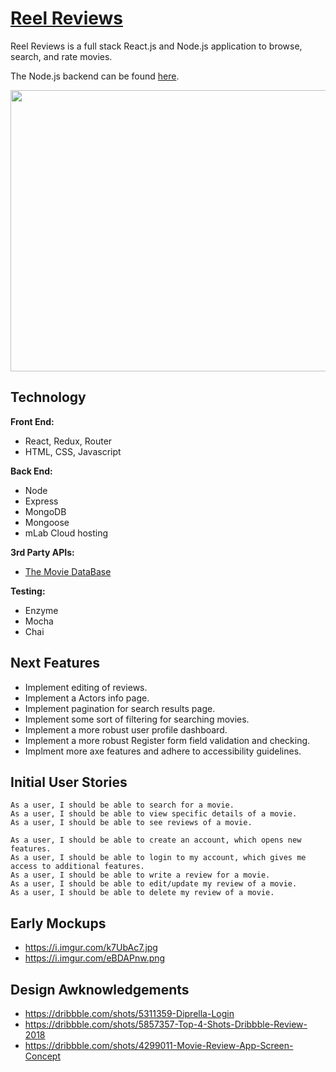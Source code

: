 # [Reel Reviews](https://reelreviews.xyz/)

Reel Reviews is a full stack React.js and Node.js application to browse, search, and rate movies.

The Node.js backend can be found [here](https://github.com/Kaleidics/movie-backend).
<div align="center">
  <img src="https://i.imgur.com/V0yYAi9.jpg" width="800px" height="450px">
</div>

## Technology
**Front End:**
- React, Redux, Router
- HTML, CSS, Javascript

**Back End:**
- Node
- Express
- MongoDB
- Mongoose
- mLab Cloud hosting

**3rd Party APIs:**
- [The Movie DataBase](https://www.themoviedb.org/?language=en-US)

**Testing:**
- Enzyme
- Mocha
- Chai

## Next Features
- Implement editing of reviews.
- Implement a Actors info page.
- Implement pagination for search results page.
- Implement some sort of filtering for searching movies.
- Implement a more robust user profile dashboard.
- Implement a more robust Register form field validation and checking.
- Implment more axe features and adhere to accessibility guidelines.

## Initial User Stories
```
As a user, I should be able to search for a movie.
As a user, I should be able to view specific details of a movie.
As a user, I should be able to see reviews of a movie.

As a user, I should be able to create an account, which opens new features.
As a user, I should be able to login to my account, which gives me access to additional features.
As a user, I should be able to write a review for a movie.
As a user, I should be able to edit/update my review of a movie.
As a user, I should be able to delete my review of a movie.
```

## Early Mockups
 - https://i.imgur.com/k7UbAc7.jpg
 - https://i.imgur.com/eBDAPnw.png
 
 ## Design Awknowledgements
 - https://dribbble.com/shots/5311359-Diprella-Login
 - https://dribbble.com/shots/5857357-Top-4-Shots-Dribbble-Review-2018
 - https://dribbble.com/shots/4299011-Movie-Review-App-Screen-Concept
